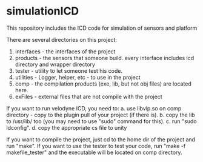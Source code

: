 # simulationICD
This repository includes the ICD code for simulation of sensors and platform

There are several directories on this project:
1. interfaces - the interfaces of the project
2. products - the sensors that someone build. every interface includes icd directory and wrapper directory
3. tester - utility to let someone test his code.
4. utilities - Logger, helper, etc - to use in the project
5. comp - the compilation products (exe, lib, but not obj files) are located here.
6. exFiles - external files that are not compile with the project

If you want to run velodyne ICD, you need to:
a. use libvlp.so on comp directory - copy to the plugin pull of your project (if there is).
b. copy the lib to /usr/lib/ too (you may need to use "sudo" command for this).
c. run "sudo ldconfig".
d. copy the appropriate cs file to unity 

If you want to compile the project, just cd to the home dir of the project and run "make".
If you want to use the tester to test your code, run "make -f makefile_tester" and the executable will be located on comp directory.
